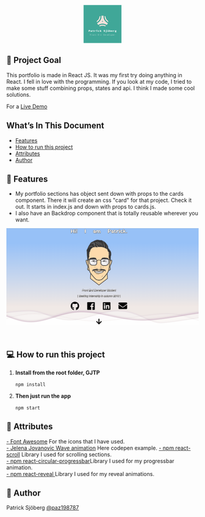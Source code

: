 <p align="center">
<img src="/src/images/logopaz.png" alt="Patrick Sjöberg Logo" width="100"/>
</p>

## 🚩 Project Goal
This portfolio is made in React JS. It was my first try doing anything in React. I fell in love with the programming. If you look at my code, I tried to make some stuff combining props, states and api. I think I made some cool solutions.
<p> For a <a href="http://www.patricksjobergportfolio.se" target="_blank">Live Demo</a> </p>

## What’s In This Document

- [Features](#-features)
- [How to run this project](#-how-to-run-this-project)
- [Attributes](#-attributes)
- [Author](#-author)

## 👑 Features
* My portfolio sections has object sent down with props to the cards component. There it will create an css "card" for that project. Check it out. It starts in index.js and down with props to cards.js.
* I also have an Backdrop component that is totally reusable wherever you want.
<p align="center">
<img src="/src/components/pics/portfoliogif.gif" alt="Patrick Sjöberg Page" width="700"/>
  

</p>
<br>

## 💻 How to run this project
1. **Install from the root folder, GJTP**

   ```shell
   npm install

   ```
2. **Then just run the app**

    ```shell
   npm start

   ```


## 👏 Attributes
<a href="https://fontawesome.com/">- Font Awesome</a> For the icons that I have used.<br>
<a href="https://codepen.io/plavookac/pen/QMwObb">- Jelena Jovanovic Wave animation</a> Here codepen example.
<a href="https://www.npmjs.com/package/react-scroll">- npm react-scroll</a> Library I used for scrolling sections.<br>
<a href="https://www.npmjs.com/package/react-circular-progressbar">- npm react-circular-progressbar</a>Library I used for my progressbar animation.<br>
<a href="https://www.npmjs.com/package/reveal">- npm react-reveal </a>Library I used for my reveal animations.<br>

## 📓 Author
Patrick Sjöberg <a href="https://github.com/paz198787">@paz198787</a> <br>
